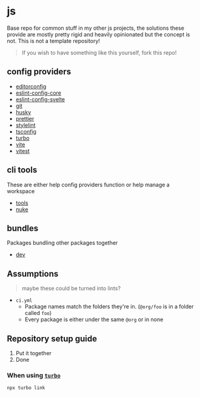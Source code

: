 # js

Base repo for common stuff in my other js projects, the solutions these provide
are mostly pretty rigid and heavily opinionated but the concept is not. This is
not a template repository!

> If you wish to have something like this yourself, fork this repo!

## config providers

- [editorconfig](packages/editorconfig/)
- [eslint-config-core](packages/eslint-config-core/)
- [eslint-config-svelte](packages/eslint-config-svelte/)
- [git](packages/git/)
- [husky](packages/husky/)
- [prettier](packages/prettier/)
- [stylelint](packages/stylelint/)
- [tsconfig](packages/tsconfig/)
- [turbo](packages/turbo/)
- [vite](packages/vite/)
- [vitest](packages/vitest/)

## cli tools

These are either help config providers function or help manage a workspace

- [tools](packages/tools/)
- [nuke](packages/nuke/)

## bundles

Packages bundling other packages together

- [dev](packages/dev/)

## Assumptions

> maybe these could be turned into lints?

- `ci.yml`
  - Package names match the folders they're in. (`@org/foo` is in a folder
    called `foo`)
  - Every package is either under the same `@org` or in none

## Repository setup guide

1. Put it together
2. Done

### When using [`turbo`](packages/turbo/)

```sh
npx turbo link
```
